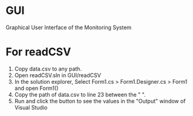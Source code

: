 # GUI
Graphical User Interface of the Monitoring System

# For readCSV

1. Copy data.csv to any path.
2. Open readCSV.sln in GUI/readCSV
3. In the solution explorer, Select Form1.cs > Form1.Designer.cs > Form1 and open Form1()
4. Copy the path of data.csv to line 23 between the " ".
5. Run and click the button to see the values in the "Output" window of Visual Studio
